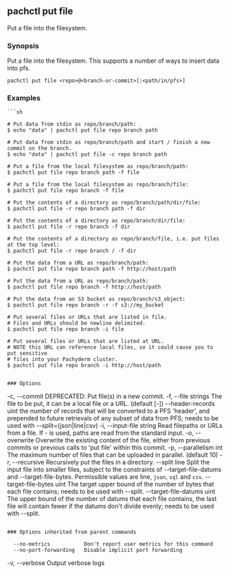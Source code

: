 ## pachctl put file

Put a file into the filesystem.

### Synopsis


Put a file into the filesystem.  This supports a number of ways to insert data into pfs.

```
pachctl put file <repo>@<branch-or-commit>[:<path/in/pfs>]
```

### Examples

```
```sh

# Put data from stdin as repo/branch/path:
$ echo "data" | pachctl put file repo branch path

# Put data from stdin as repo/branch/path and start / finish a new commit on the branch.
$ echo "data" | pachctl put file -c repo branch path

# Put a file from the local filesystem as repo/branch/path:
$ pachctl put file repo branch path -f file

# Put a file from the local filesystem as repo/branch/file:
$ pachctl put file repo branch -f file

# Put the contents of a directory as repo/branch/path/dir/file:
$ pachctl put file -r repo branch path -f dir

# Put the contents of a directory as repo/branch/dir/file:
$ pachctl put file -r repo branch -f dir

# Put the contents of a directory as repo/branch/file, i.e. put files at the top level:
$ pachctl put file -r repo branch / -f dir

# Put the data from a URL as repo/branch/path:
$ pachctl put file repo branch path -f http://host/path

# Put the data from a URL as repo/branch/path:
$ pachctl put file repo branch -f http://host/path

# Put the data from an S3 bucket as repo/branch/s3_object:
$ pachctl put file repo branch -r -f s3://my_bucket

# Put several files or URLs that are listed in file.
# Files and URLs should be newline delimited.
$ pachctl put file repo branch -i file

# Put several files or URLs that are listed at URL.
# NOTE this URL can reference local files, so it could cause you to put sensitive
# files into your Pachyderm cluster.
$ pachctl put file repo branch -i http://host/path
```
```

### Options

```
  -c, --commit                    DEPRECATED: Put file(s) in a new commit.
  -f, --file strings              The file to be put, it can be a local file or a URL. (default [-])
      --header-records uint       the number of records that will be converted to a PFS 'header', and prepended to future retrievals of any subset of data from PFS; needs to be used with --split=(json|line|csv)
  -i, --input-file string         Read filepaths or URLs from a file.  If - is used, paths are read from the standard input.
  -o, --overwrite                 Overwrite the existing content of the file, either from previous commits or previous calls to 'put file' within this commit.
  -p, --parallelism int           The maximum number of files that can be uploaded in parallel. (default 10)
  -r, --recursive                 Recursively put the files in a directory.
      --split line                Split the input file into smaller files, subject to the constraints of --target-file-datums and --target-file-bytes. Permissible values are line, `json`, `sql` and `csv`.
      --target-file-bytes uint    The target upper bound of the number of bytes that each file contains; needs to be used with --split.
      --target-file-datums uint   The upper bound of the number of datums that each file contains, the last file will contain fewer if the datums don't divide evenly; needs to be used with --split.
```

### Options inherited from parent commands

```
      --no-metrics           Don't report user metrics for this command
      --no-port-forwarding   Disable implicit port forwarding
  -v, --verbose              Output verbose logs
```

